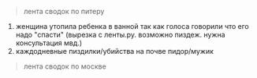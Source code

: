 > лента сводок по питеру

 1. женщина утопила ребенка в ванной так как голоса говорили что его надо "спасти" (вырезка с ленты.ру. возможно пиздеж. нужна консультация мвд.)
 2. каждодневные пиздилки/убийства на почве пидор/мужик

> лента сводок по москве

<!-- DBBAFADE -->